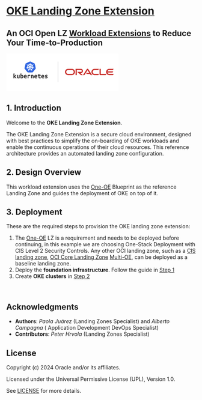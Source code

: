# **[OKE Landing Zone Extension](#)**   <!-- omit from toc -->
## **An OCI Open LZ [Workload Extensions](#) to Reduce Your Time-to-Production**  <!-- omit from toc -->

 <img src="../../commons/images/icon_oke.jpg" height="100">
&nbsp; 

## **1. Introduction**
Welcome to the **OKE Landing Zone Extension**.

The OKE Landing Zone Extension is a secure cloud environment, designed with best practices to simplify the on-boarding of OKE workloads and enable the continuous operations of their cloud resources. This reference architecture provides an automated landing zone configuration.
&nbsp;

## **2. Design Overview**
This workload extension uses the [One-OE](https://github.com/oracle-quickstart/terraform-oci-open-lz/tree/master/blueprints/one-oe) Blueprint as the reference Landing Zone and guides the deployment of OKE on top of it.
&nbsp;

## **3. Deployment**

These are the required steps to provision the OKE landing zone extension:

 1. The [One-OE](https://github.com/oracle-quickstart/terraform-oci-open-lz/tree/master/blueprints/one-oe) LZ is a requirement and needs to be deployed before continuing, in this example we are choosing One-Stack Deployment with CIS Level 2 Security Controls. Any other OCI landing zone, such as a [CIS landing zone](https://github.com/oci-landing-zones/oci-cis-landingzone-quickstart), [OCI Core Landing Zone](https://github.com/oci-landing-zones/terraform-oci-core-landingzone) [Multi-OE](https://github.com/oci-landing-zones/oci-landing-zone-operating-entities/tree/master/blueprints/multi-oe/generic_v1/runtime), can be deployed as a baseline landing zone.
 2. Deploy the **foundation infrastructure**. Follow the guide in [Step 1](/1_foundation/)
 3. Create **OKE clusters** in [Step 2](2_oke/)

&nbsp;

## Acknowledgments <!-- omit from toc -->
* **Authors**: *Paola Juárez* (Landing Zones Specialist) and *Alberto Campagna* ( Application Development DevOps Specialist) 
* **Contributors**: *Peter Hrvola* (Landing Zones Specialist)
&nbsp;

## License <!-- omit from toc -->

Copyright (c) 2024 Oracle and/or its affiliates.

Licensed under the Universal Permissive License (UPL), Version 1.0.

See [LICENSE](/LICENSE) for more details.
